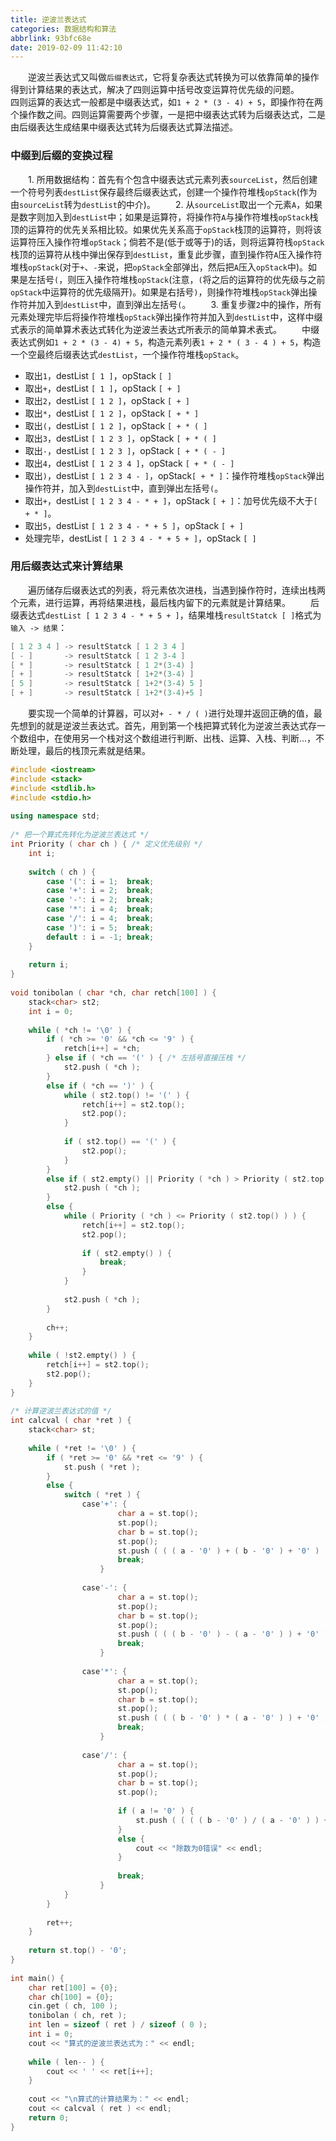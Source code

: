 ```yaml
---
title: 逆波兰表达式
categories: 数据结构和算法
abbrlink: 93bfc68e
date: 2019-02-09 11:42:10
---
```

&emsp;&emsp;逆波兰表达式又叫做`后缀表达式`，它将复杂表达式转换为可以依靠简单的操作得到计算结果的表达式，解决了四则运算中括号改变运算符优先级的问题。
&emsp;&emsp;四则运算的表达式一般都是中缀表达式，如`1 + 2 * (3 - 4) + 5`，即操作符在两个操作数之间。四则运算需要两个步骤，一是把中缀表达式转为后缀表达式，二是由后缀表达生成结果中缀表达式转为后缀表达式算法描述。

### 中缀到后缀的变换过程

&emsp;&emsp;1. 所用数据结构：首先有个包含中缀表达式元素列表`sourceList`，然后创建一个符号列表`destList`保存最终后缀表达式，创建一个操作符堆栈`opStack`(作为由`sourceList`转为`destList`的中介)。
&emsp;&emsp;2. 从`sourceList`取出一个元素`A`，如果是数字则加入到`destList`中；如果是运算符，将操作符`A`与操作符堆栈`opStack`栈顶的运算符的优先关系相比较。如果优先关系高于`opStack`栈顶的运算符，则将该运算符压入操作符堆`opStack`；倘若不是(低于或等于)的话，则将运算符栈`opStack`栈顶的运算符从栈中弹出保存到`destList`，重复此步骤，直到操作符`A`压入操作符堆栈`opStack`(对于`+`、`-`来说，把`opStack`全部弹出，然后把`A`压入`opStack`中)。如果是左括号`(`，则压入操作符堆栈`opStack`(注意，`(`将之后的运算符的优先级与之前`opStack`中运算符的优先级隔开)。如果是右括号`)`，则操作符堆栈`opStack`弹出操作符并加入到`destList`中，直到弹出左括号`(`。
&emsp;&emsp;3. 重复步骤`2`中的操作，所有元素处理完毕后将操作符堆栈`opStack`弹出操作符并加入到`destList`中，这样中缀式表示的简单算术表达式转化为逆波兰表达式所表示的简单算术表式。
&emsp;&emsp;中缀表达式例如`1 + 2 * (3 - 4) + 5`，构造元素列表`1 + 2 * ( 3 - 4 ) + 5`，构造一个空最终后缀表达式`destList`，一个操作符堆栈`opStack`。

- 取出`1`，destList `[ 1 ]`，opStack `[ ]`
- 取出`+`，destList `[ 1 ]`，opStack `[ + ]`
- 取出`2`，destList `[ 1 2 ]`，opStack `[ + ]`
- 取出`*`，destList `[ 1 2 ]`，opStack `[ + * ]`
- 取出`(`，destList `[ 1 2 ]`，opStack `[ + * ( ]`
- 取出`3`，destList `[ 1 2 3 ]`，opStack `[ + * ( ]`
- 取出`-`，destList `[ 1 2 3 ]`，opStack `[ + * ( - ]`
- 取出`4`，destList `[ 1 2 3 4 ]`，opStack `[ + * ( - ]`
- 取出`)`，destList `[ 1 2 3 4 - ]`，opStack`[ + * ]`：操作符堆栈`opStack`弹出操作符并，加入到`destList`中，直到弹出左括号`(`。
- 取出`+`，destList `[ 1 2 3 4 - * + ]`，opStack `[ + ]`：加号优先级不大于`[ + * ]`。
- 取出`5`，destList `[ 1 2 3 4 - * + 5 ]`，opStack `[ + ]`
- 处理完毕，destList `[ 1 2 3 4 - * + 5 + ]`，opStack `[ ]`

### 用后缀表达式来计算结果

&emsp;&emsp;遍历储存后缀表达式的列表，将元素依次进栈，当遇到操作符时，连续出栈两个元素，进行运算，再将结果进栈，最后栈内留下的元素就是计算结果。
&emsp;&emsp;后缀表达式`destList [ 1 2 3 4 - * + 5 + ]`，结果堆栈`resultStatck [ ]`格式为`输入 -> 结果`：

``` cpp
[ 1 2 3 4 ] -> resultStatck [ 1 2 3 4 ]
[ - ]       -> resultStatck [ 1 2 3-4 ]
[ * ]       -> resultStatck [ 1 2*(3-4) ]
[ + ]       -> resultStatck [ 1+2*(3-4) ]
[ 5 ]       -> resultStatck [ 1+2*(3-4) 5 ]
[ + ]       -> resultStatck [ 1+2*(3-4)+5 ]
```

&emsp;&emsp;要实现一个简单的计算器，可以对`+ - * / ( )`进行处理并返回正确的值，最先想到的就是逆波兰表达式。首先，用到第一个栈把算式转化为逆波兰表达式存一个数组中，在使用另一个栈对这个数组进行判断、出栈、运算、入栈、判断...，不断处理，最后的栈顶元素就是结果。

``` cpp
#include <iostream>
#include <stack>
#include <stdlib.h>
#include <stdio.h>
​
using namespace std;
​
/* 把一个算式先转化为逆波兰表达式 */
int Priority ( char ch ) { /* 定义优先级别 */
    int i;
​
    switch ( ch ) {
        case '(': i = 1;  break;
        case '+': i = 2;  break;
        case '-': i = 2;  break;
        case '*': i = 4;  break;
        case '/': i = 4;  break;
        case ')': i = 5;  break;
        default : i = -1; break;
    }
​
    return i;
}
​
void tonibolan ( char *ch, char retch[100] ) {
    stack<char> st2;
    int i = 0;
​
    while ( *ch != '\0' ) {
        if ( *ch >= '0' && *ch <= '9' ) {
            retch[i++] = *ch;
        } else if ( *ch == '(' ) { /* 左括号直接压栈 */
            st2.push ( *ch );
        }
        else if ( *ch == ')' ) {
            while ( st2.top() != '(' ) {
                retch[i++] = st2.top();
                st2.pop();
            }
​
            if ( st2.top() == '(' ) {
                st2.pop();
            }
        }
        else if ( st2.empty() || Priority ( *ch ) > Priority ( st2.top() ) ) {
            st2.push ( *ch );
        }
        else {
            while ( Priority ( *ch ) <= Priority ( st2.top() ) ) {
                retch[i++] = st2.top();
                st2.pop();
​
                if ( st2.empty() ) {
                    break;
                }
            }
​
            st2.push ( *ch );
        }
​
        ch++;
    }
​
    while ( !st2.empty() ) {
        retch[i++] = st2.top();
        st2.pop();
    }
}
​
/* 计算逆波兰表达式的值 */
int calcval ( char *ret ) {
    stack<char> st;
​
    while ( *ret != '\0' ) {
        if ( *ret >= '0' && *ret <= '9' ) {
            st.push ( *ret );
        }
        else {
            switch ( *ret ) {
                case'+': {
                        char a = st.top();
                        st.pop();
                        char b = st.top();
                        st.pop();
                        st.push ( ( ( a - '0' ) + ( b - '0' ) + '0' ) );
                        break;
                    }
​
                case'-': {
                        char a = st.top();
                        st.pop();
                        char b = st.top();
                        st.pop();
                        st.push ( ( ( b - '0' ) - ( a - '0' ) ) + '0' );
                        break;
                    }
​
                case'*': {
                        char a = st.top();
                        st.pop();
                        char b = st.top();
                        st.pop();
                        st.push ( ( ( b - '0' ) * ( a - '0' ) ) + '0' );
                        break;
                    }
​
                case'/': {
                        char a = st.top();
                        st.pop();
                        char b = st.top();
                        st.pop();
​
                        if ( a != '0' ) {
                            st.push ( ( ( ( b - '0' ) / ( a - '0' ) ) + '0' ) );
                        }
                        else {
                            cout << "除数为0错误" << endl;
                        }
​
                        break;
                    }
            }
        }
​
        ret++;
    }
​
    return st.top() - '0';
}
​
int main() {
    char ret[100] = {0};
    char ch[100] = {0};
    cin.get ( ch, 100 );
    tonibolan ( ch, ret );
    int len = sizeof ( ret ) / sizeof ( 0 );
    int i = 0;
    cout << "算式的逆波兰表达式为：" << endl;
​
    while ( len-- ) {
        cout << ' ' << ret[i++];
    }
​
    cout << "\n算式的计算结果为：" << endl;
    cout << calcval ( ret ) << endl;
    return 0;
}
```
